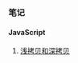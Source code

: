 ### 笔记
#### JavaScript
1. [浅拷贝和深拷贝](https://github.com/jinshuilinxi/daily-notes/blob/master/JavaScript/1.%E6%B5%85%E6%8B%B7%E8%B4%9D%E5%92%8C%E6%B7%B1%E6%8B%B7%E8%B4%9D.md)